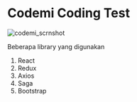 # Codemi Coding Test

![codemi_scrnshot](/Volumes/LOCALBRAIN/Projects/Work/codemi/react-boilerplate/screenshot/codemi_scrnshot.png)



Beberapa library yang digunakan

1. React
2. Redux
3. Axios
4. Saga
5. Bootstrap